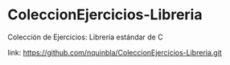 # ColeccionEjercicios-Libreria
Colección de Ejercicios: Librería estándar de C

link: https://github.com/nquinbla/ColeccionEjercicios-Libreria.git